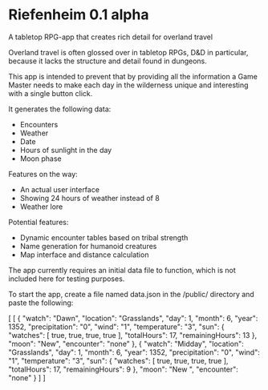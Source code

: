# Riefenheim 0.1 alpha
A tabletop RPG-app that creates rich detail for overland travel

Overland travel is often glossed over in tabletop RPGs, D&D in particular, because it lacks the structure and detail found in dungeons. 

This app is intended to prevent that by providing all the information a Game Master needs to make each day in the wilderness unique and
interesting with a single button click. 

It generates the following data:
- Encounters
- Weather
- Date
- Hours of sunlight in the day
- Moon phase


Features on the way:
- An actual user interface
- Showing 24 hours of weather instead of 8
- Weather lore

Potential features:
- Dynamic encounter tables based on tribal strength
- Name generation for humanoid creatures
- Map interface and distance calculation

The app currently requires an initial data file to function, which is not included here for testing purposes.

To start the app, create a file named data.json in the /public/ directory and paste the following:

[
  [
    {
      "watch": "Dawn",
      "location": "Grasslands",
      "day": 1,
      "month": 6,
      "year": 1352,
      "precipitation": "0",
      "wind": "1",
      "temperature": "3",
      "sun": {
        "watches": [
          true,
          true,
          true,
          true
        ],
        "totalHours": 17,
        "remainingHours": 13
      },
      "moon": "New",
      "encounter": "none"
    },
    {
      "watch": "Midday",
      "location": "Grasslands",
      "day": 1,
      "month": 6,
      "year": 1352,
      "precipitation": "0",
      "wind": "1",
      "temperature": "3",
      "sun": {
        "watches": [
          true,
          true,
          true,
          true
        ],
        "totalHours": 17,
        "remainingHours": 9
      },
      "moon": "New  ",
      "encounter": "none"
    }
  ]
]

